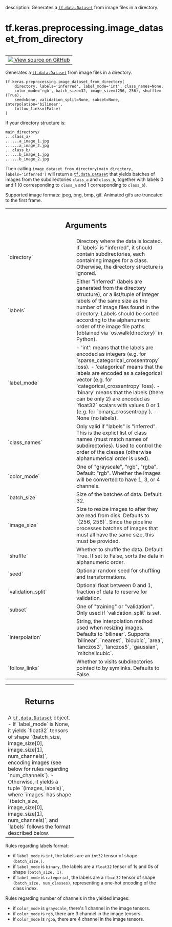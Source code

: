 description: Generates a <a href="../../../tf/data/Dataset.md"><code>tf.data.Dataset</code></a> from image files in a directory.

<div itemscope itemtype="http://developers.google.com/ReferenceObject">
<meta itemprop="name" content="tf.keras.preprocessing.image_dataset_from_directory" />
<meta itemprop="path" content="Stable" />
</div>

# tf.keras.preprocessing.image_dataset_from_directory

<!-- Insert buttons and diff -->

<table class="tfo-notebook-buttons tfo-api nocontent" align="left">
<td>
  <a target="_blank" href="https://github.com/tensorflow/tensorflow/blob/r2.4/tensorflow/python/keras/preprocessing/image_dataset.py#L34-L208">
    <img src="https://www.tensorflow.org/images/GitHub-Mark-32px.png" />
    View source on GitHub
  </a>
</td>
</table>



Generates a <a href="../../../tf/data/Dataset.md"><code>tf.data.Dataset</code></a> from image files in a directory.

<pre class="devsite-click-to-copy prettyprint lang-py tfo-signature-link">
<code>tf.keras.preprocessing.image_dataset_from_directory(
    directory, labels='inferred', label_mode='int', class_names=None,
    color_mode='rgb', batch_size=32, image_size=(256, 256), shuffle=(True),
    seed=None, validation_split=None, subset=None, interpolation='bilinear',
    follow_links=(False)
)
</code></pre>



<!-- Placeholder for "Used in" -->

If your directory structure is:

```
main_directory/
...class_a/
......a_image_1.jpg
......a_image_2.jpg
...class_b/
......b_image_1.jpg
......b_image_2.jpg
```

Then calling `image_dataset_from_directory(main_directory, labels='inferred')`
will return a <a href="../../../tf/data/Dataset.md"><code>tf.data.Dataset</code></a> that yields batches of images from
the subdirectories `class_a` and `class_b`, together with labels
0 and 1 (0 corresponding to `class_a` and 1 corresponding to `class_b`).

Supported image formats: jpeg, png, bmp, gif.
Animated gifs are truncated to the first frame.

<!-- Tabular view -->
 <table class="responsive fixed orange">
<colgroup><col width="214px"><col></colgroup>
<tr><th colspan="2"><h2 class="add-link">Arguments</h2></th></tr>

<tr>
<td>
`directory`
</td>
<td>
Directory where the data is located.
If `labels` is "inferred", it should contain
subdirectories, each containing images for a class.
Otherwise, the directory structure is ignored.
</td>
</tr><tr>
<td>
`labels`
</td>
<td>
Either "inferred"
(labels are generated from the directory structure),
or a list/tuple of integer labels of the same size as the number of
image files found in the directory. Labels should be sorted according
to the alphanumeric order of the image file paths
(obtained via `os.walk(directory)` in Python).
</td>
</tr><tr>
<td>
`label_mode`
</td>
<td>
- 'int': means that the labels are encoded as integers
(e.g. for `sparse_categorical_crossentropy` loss).
- 'categorical' means that the labels are
encoded as a categorical vector
(e.g. for `categorical_crossentropy` loss).
- 'binary' means that the labels (there can be only 2)
are encoded as `float32` scalars with values 0 or 1
(e.g. for `binary_crossentropy`).
- None (no labels).
</td>
</tr><tr>
<td>
`class_names`
</td>
<td>
Only valid if "labels" is "inferred". This is the explict
list of class names (must match names of subdirectories). Used
to control the order of the classes
(otherwise alphanumerical order is used).
</td>
</tr><tr>
<td>
`color_mode`
</td>
<td>
One of "grayscale", "rgb", "rgba". Default: "rgb".
Whether the images will be converted to
have 1, 3, or 4 channels.
</td>
</tr><tr>
<td>
`batch_size`
</td>
<td>
Size of the batches of data. Default: 32.
</td>
</tr><tr>
<td>
`image_size`
</td>
<td>
Size to resize images to after they are read from disk.
Defaults to `(256, 256)`.
Since the pipeline processes batches of images that must all have
the same size, this must be provided.
</td>
</tr><tr>
<td>
`shuffle`
</td>
<td>
Whether to shuffle the data. Default: True.
If set to False, sorts the data in alphanumeric order.
</td>
</tr><tr>
<td>
`seed`
</td>
<td>
Optional random seed for shuffling and transformations.
</td>
</tr><tr>
<td>
`validation_split`
</td>
<td>
Optional float between 0 and 1,
fraction of data to reserve for validation.
</td>
</tr><tr>
<td>
`subset`
</td>
<td>
One of "training" or "validation".
Only used if `validation_split` is set.
</td>
</tr><tr>
<td>
`interpolation`
</td>
<td>
String, the interpolation method used when resizing images.
Defaults to `bilinear`. Supports `bilinear`, `nearest`, `bicubic`,
`area`, `lanczos3`, `lanczos5`, `gaussian`, `mitchellcubic`.
</td>
</tr><tr>
<td>
`follow_links`
</td>
<td>
Whether to visits subdirectories pointed to by symlinks.
Defaults to False.
</td>
</tr>
</table>



<!-- Tabular view -->
 <table class="responsive fixed orange">
<colgroup><col width="214px"><col></colgroup>
<tr><th colspan="2"><h2 class="add-link">Returns</h2></th></tr>
<tr class="alt">
<td colspan="2">
A <a href="../../../tf/data/Dataset.md"><code>tf.data.Dataset</code></a> object.
- If `label_mode` is None, it yields `float32` tensors of shape
`(batch_size, image_size[0], image_size[1], num_channels)`,
encoding images (see below for rules regarding `num_channels`).
- Otherwise, it yields a tuple `(images, labels)`, where `images`
has shape `(batch_size, image_size[0], image_size[1], num_channels)`,
and `labels` follows the format described below.
</td>
</tr>

</table>


Rules regarding labels format:
  - if `label_mode` is `int`, the labels are an `int32` tensor of shape
    `(batch_size,)`.
  - if `label_mode` is `binary`, the labels are a `float32` tensor of
    1s and 0s of shape `(batch_size, 1)`.
  - if `label_mode` is `categorial`, the labels are a `float32` tensor
    of shape `(batch_size, num_classes)`, representing a one-hot
    encoding of the class index.

Rules regarding number of channels in the yielded images:
  - if `color_mode` is `grayscale`,
    there's 1 channel in the image tensors.
  - if `color_mode` is `rgb`,
    there are 3 channel in the image tensors.
  - if `color_mode` is `rgba`,
    there are 4 channel in the image tensors.